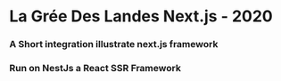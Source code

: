 # La Grée Des Landes Next.js - 2020 

### A Short integration illustrate next.js framework

### Run on NestJs a React SSR Framework


